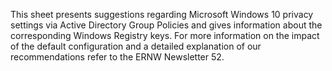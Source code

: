 This sheet presents suggestions regarding Microsoft Windows 10 privacy settings via Active Directory Group Policies and gives information about the corresponding Windows Registry keys. For more information on the impact of the default configuration and a detailed explanation of our recommendations refer to the ERNW Newsletter 52.
